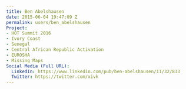 ```yaml
---
title: Ben Abelshausen
date: 2015-06-04 19:47:09 Z
permalink: users/ben_abelshausen
Project:
- HOT Summit 2016
- Ivory Coast
- Senegal
- Central African Republic Activation
- EUROSHA
- Missing Maps
Social Media (Full URL):
  LinkedIn: https://www.linkedin.com/pub/ben-abelshausen/11/32/833
  Twitter: https://twitter.com/xivk
---
```



